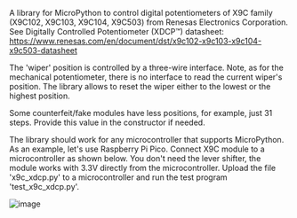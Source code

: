 A library for MicroPython to control digital potentiometers of X9C family (X9C102, X9C103, X9C104, X9C503) from Renesas Electronics Corporation. See Digitally Controlled Potentiometer (XDCP™) datasheet:
https://www.renesas.com/en/document/dst/x9c102-x9c103-x9c104-x9c503-datasheet

The 'wiper' position is controlled by a three-wire interface. Note, as for the mechanical potentiometer, there is no interface to read the current wiper's position. The library allows to reset the wiper either to the lowest or the highest position.

Some counterfeit/fake modules have less positions, for example, just 31 steps. Provide this value in the constructor if needed.

The library should work for any microcontroller that supports MicroPython. As an example, let's use Raspberry Pi Pico. Connect X9C module to a microcontroller as shown below. You don't need the lever shifter, the module works with 3.3V directly from the microcontroller. Upload the file 'x9c_xdcp.py' to a microcontroller and run the test program 'test_x9c_xdcp.py'.

![image](https://github.com/user-attachments/assets/3d20155f-bdd6-4169-a9e5-c711d927554e)

